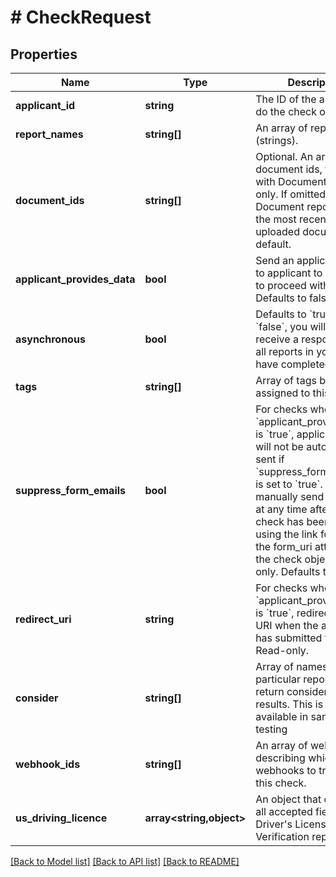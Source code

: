 # # CheckRequest

## Properties

Name | Type | Description | Notes
------------ | ------------- | ------------- | -------------
**applicant_id** | **string** | The ID of the applicant to do the check on. | [optional]
**report_names** | **string[]** | An array of report names (strings). | [optional]
**document_ids** | **string[]** | Optional. An array of document ids, for use with Document reports only. If omitted, the Document report will use the most recently uploaded document by default. | [optional]
**applicant_provides_data** | **bool** | Send an applicant form to applicant to complete to proceed with check. Defaults to false. | [optional]
**asynchronous** | **bool** | Defaults to &#x60;true&#x60;. If set to &#x60;false&#x60;, you will only receive a response when all reports in your check have completed. | [optional] [default to true]
**tags** | **string[]** | Array of tags being assigned to this check. | [optional]
**suppress_form_emails** | **bool** | For checks where &#x60;applicant_provides_data&#x60; is &#x60;true&#x60;, applicant form will not be automatically sent if &#x60;suppress_form_emails&#x60; is set to &#x60;true&#x60;. You can manually send the form at any time after the check has been created, using the link found in the form_uri attribute of the check object. Write-only. Defaults to false. | [optional]
**redirect_uri** | **string** | For checks where &#x60;applicant_provides_data&#x60; is &#x60;true&#x60;, redirect to this URI when the applicant has submitted their data. Read-only. | [optional]
**consider** | **string[]** | Array of names of particular reports to return consider as their results. This is a feature available in sandbox testing | [optional]
**webhook_ids** | **string[]** | An array of webhook ids describing which webhooks to trigger for this check. | [optional]
**us_driving_licence** | **array<string,object>** | An object that contains all accepted fields for the Driver&#39;s License Data Verification report. | [optional]

[[Back to Model list]](../../README.md#models) [[Back to API list]](../../README.md#endpoints) [[Back to README]](../../README.md)
